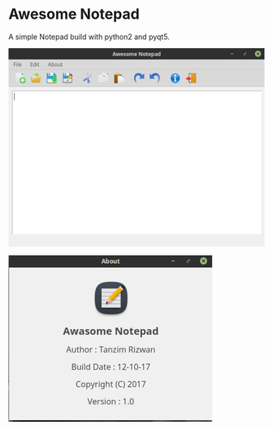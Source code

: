 # Awesome Notepad
A simple Notepad build with python2 and  pyqt5.

![ ](main_screenshot.png  "Main Window")

![ ](about_screenshot.png  "About Window")
